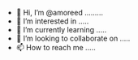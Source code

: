 - 👋 Hi, I’m @amoreed .........
- 👀 I’m interested in .....
- 🌱 I’m currently learning .....
- 💞️ I’m looking to collaborate on .....
- 📫 How to reach me .....

<!---
amoreed/amoreed is a ✨ special ✨ repository because its `README.md` (this file) appears on your GitHub profile.
You can click the Preview link to take a look at your changes.
--->
